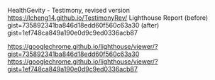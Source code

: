 
HealthGevity - Testimony, revised version
https://lcheng14.github.io/TestimonyRev/
Lighthouse Report 
(before) 
gist=735892341ba846d18edd60f560c63a30
(after) 
gist=1ef748ca849a190e0d9c9ed0336acb87

https://googlechrome.github.io/lighthouse/viewer/?gist=735892341ba846d18edd60f560c63a30
https://googlechrome.github.io/lighthouse/viewer/?gist=1ef748ca849a190e0d9c9ed0336acb87
